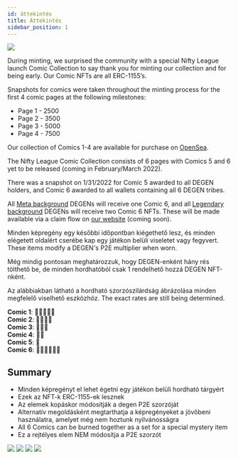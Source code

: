 ```yaml
---
id: áttekintés
title: Áttekintés
sidebar_position: 1
---
```


![](/img/NL_Comic_Burner.jpeg)

During minting, we surprised the community with a special Nifty League launch Comic Collection to say thank you for minting our collection and for being early. Our Comic NFTs are all ERC-1155’s.

Snapshots for comics were taken throughout the minting process for the first 4 comic pages at the following milestones:

- Page 1 - 2500
- Page 2 - 3500
- Page 3 - 5000
- Page 4 - 7500

Our collection of Comics 1-4 are available for purchase on [OpenSea](https://opensea.io/collection/nifty-league-launch-comics).

The Nifty League Comic Collection consists of 6 pages with Comics 5 and 6 yet to be released (coming in February/March 2022).

There was a snapshot on 1/31/2022 for Comic 5 awarded to all DEGEN holders, and Comic 6 awarded to all wallets containing all 6 DEGEN tribes.

All [Meta background](https://docs.niftyleague.com/overview/degens/backgrounds) DEGENs will receive one Comic 6, and all [Legendary background](https://docs.niftyleague.com/overview/degens/backgrounds) DEGENs will receive two Comic 6 NFTs. These will be made available via a claim flow on [our website](https://niftyleague.com/) (coming soon).

Minden képregény egy későbbi időpontban kiégethető lesz, és minden elégetett oldalért cserébe kap egy játékon belüli viseletet vagy fegyvert. These items modify a DEGEN's P2E multiplier when worn.

Még mindig pontosan meghatározzuk, hogy DEGEN-enként hány rés tölthető be, de minden hordhatóból csak 1 rendelhető hozzá DEGEN NFT-nként.

Az alábbiakban látható a hordható szorzószilárdság ábrázolása minden megfelelő viselhető eszközhöz. The exact rates are still being determined.

**Comic 1**: 💪💪💪💪💪  
**Comic 2**: 💪💪💪💪  
**Comic 3**: 💪💪💪  
**Comic 4**: 💪💪  
**Comic 5**: 💪  
**Comic 6**: 💪💪💪💪💪💪

## Summary

- Minden képregényt el lehet égetni egy játékon belüli hordható tárgyért
- Ezek az NFT-k ERC-1155-ek lesznek
- Az elemek kopáskor módosítják a degen P2E szorzóját
- Alternatív megoldásként megtarthatja a képregényeket a jövőbeni használatra, amelyet még nem hoztunk nyilvánosságra
- All 6 Comics can be burned together as a set for a special mystery item
- Ez a rejtélyes elem NEM módosítja a P2E szorzót

![](/img/NL_Comic_1.png) ![](/img/NL_Comic_2.png) ![](/img/NL_Comic_3.png) ![](/img/NL_Comic_4.png)
